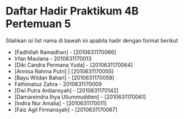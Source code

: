# Daftar Hadir Praktikum 4B Pertemuan 5
Silahkan isi list nama di bawah ini apabila hadir dengan format berikut

- [Fadhillah Ramadhan] - [2010631170066]
- Irfan Maulana - 2010631170013
- [Diki Candra Permana Yuda] - [2010631170064]
- [Annisa Rahma Putri] | [2010631170055]
- [Bayu Wildan Bahari] - [2010631170059]
- Fathimatuz Zahra - 2010631170009
- [Dwi Putra Ardiansyah] - [2010631170142]
- [Damareindra Ihya Ullummuddien] - [2010631170061]
- [Indira Nur Amalia] - [2010631170011]
- [Faiz Agil Firmansyah] - [2010631170067]

